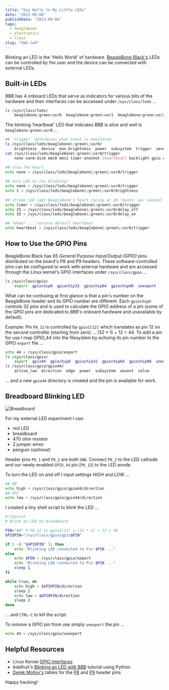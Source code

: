 ```yaml
---
title: "Say Hello to My Little LEDs"
date: "2013-09-06"
publishDate: "2013-09-06"
tags:
  - beaglebone
  - electronics
  - linux
slug: "bbb-led"
---
```


Blinking an LED is the 'Hello World' of hardware. [BeagleBone Black's](http://www.circuidipity.com/getting-started-with-beaglebone-black.html) LEDs can be controlled by the user and the device can be connected with external LEDs.

## Built-in LEDs

BBB has 4 onboard LEDs that serve as indicators for various bits of the hardware and their interfaces can be accessed under `/sys/class/leds` ...

```bash
ls /sys/class/leds/
    beaglebone:green:usr0  beaglebone:green:usr1  beaglebone:green:usr2  beaglebone:green:usr3
```

The blinking 'heartbeat' LED that indicates BBB is alive and well is `beaglebone:green:usr0` ... 

```bash
## 'trigger' determines what event is monitored
ls /sys/class/leds/beaglebone\:green\:usr0/
    brightness  device  max_brightness  power  subsystem  trigger  uevent
cat /sys/class/leds/beaglebone\:green\:usr0/trigger 
    none nand-disk mmc0 mmc1 timer oneshot [heartbeat] backlight gpio cpu0 default-on transient

## stop the heart
echo none > /sys/class/leds/beaglebone\:green\:usr0/trigger
    
## turn LED on (no blinking)
echo none > /sys/class/leds/beaglebone\:green\:usr0/trigger
echo 1 > /sys/class/leds/beaglebone\:green\:usr0/brightness
    
## strobe LED (get BeagleBone's heart racing at 20 'beats' per second)
echo timer > /sys/class/leds/beaglebone\:green\:usr0/trigger
echo 25 > /sys/class/leds/beaglebone\:green\:usr0/delay_off 
echo 25 > /sys/class/leds/beaglebone\:green\:usr0/delay_on

## *whew* ... restore default heartbeat 
echo heartbeat > /sys/class/leds/beaglebone\:green\:usr0/trigger
```

## How to Use the GPIO Pins

BeagleBone Black has 65 *General Purpose Input/Output (GPIO)* pins distributed on the board's P8 and P9 headers. These software-controlled pins can be configured to work with external hardware and are accessed through the Linux kernel's GPIO interfaces under `/sys/class/gpio` ...

```bash
ls /sys/class/gpio/
    export	gpiochip0  gpiochip32  gpiochip64  gpiochip96  unexport
```

What can be confusing at first glance is that a pin's number on the BeagleBone header and its GPIO number are different. Each `gpiochipX` controls 32 pins and is used to calculate the GPIO address of a pin (some of the GPIO pins are dedicated to BBB's onboard hardware and unavailable by default).

Example: Pin `P8_12` is controlled by `gpio1[12]` which translates as pin 12 on the second controller (starting from zero) ... (32 * 1) + 12 = 44. To *add* a pin for use I map GPIO_44 into the filesystem by echoing its pin number to the GPIO `export` file ...

```bash
echo 44 > /sys/class/gpio/export
ls /sys/class/gpio/
    export	gpio44	gpiochip0  gpiochip32  gpiochip64  gpiochip96  unexport
ls /sys/class/gpio/gpio44/
    active_low  direction  edge  power  subsystem  uevent  value
```

... and a new `gpio44` directory is created and the pin is available for work.

## Breadboard Blinking LED

![Breadboard](/img/bbb-ledzilla.jpg)

For my external LED experiment I use:

* red LED
* breadboard
* 470 ohm resistor
* 2 jumper wires
* penguin (optional)

Header pins `P8_1` and `P8_2` are both `GND`. Connect `P8_2` to the LED cathode and our newly-enabled `GPIO_44` pin (`P8_12`) to the LED anode.

To turn the LED on and off I input settings HIGH and LOW ...

```bash
## ON
echo high > /sys/class/gpio/gpio44/direction
## OFF
echo low > /sys/class/gpio/gpio44/direction
```

I created a tiny shell script to blink the LED ...

```bash
#!/bin/sh
# Blink an LED on breadboard

PIN="44" # P8_12 is gpio1[12] = (32 * 1) + 12 = 44
GPIOPIN="/sys/class/gpio/gpio$PIN"

if [ -d "$GPIOPIN" ]; then
    echo "Blinking LED connected to Pin $PIN ..."
else
	echo $PIN > /sys/class/gpio/export
	echo "Blinking LED connected to Pin $PIN ..."
	sleep 1
fi

while true; do
	echo high > $GPIOPIN/direction
	sleep 2
	echo low > $GPIOPIN/direction
	sleep 2
done
```

... and `CTRL-C` to kill the script.

To *remove* a GPIO pin from use simply `unexport` the pin ...

```bash
echo 44 > /sys/class/gpio/unexport
```

## Helpful Resources

* Linux Kernel [GPIO Interfaces](https://www.kernel.org/doc/Documentation/gpio.txt)
* Adafruit's [Blinking an LED with BBB](http://learn.adafruit.com/blinking-an-led-with-beaglebone-black/overview) tutorial using Python
* [Derek Molloy's](http://derekmolloy.ie/tag/beaglebone-black/) tables for the [P8](https://github.com/derekmolloy/boneDeviceTree/blob/master/docs/BeagleboneBlackP8HeaderTable.pdf?raw=true) and [P9](https://github.com/derekmolloy/boneDeviceTree/blob/master/docs/BeagleboneBlackP8HeaderTable.pdf?raw=true) header pins

Happy hacking!
